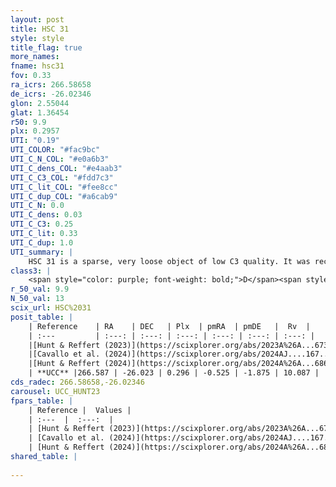 ```yaml
---
layout: post
title: HSC 31
style: style
title_flag: true
more_names: 
fname: hsc31
fov: 0.33
ra_icrs: 266.58658
de_icrs: -26.02346
glon: 2.55044
glat: 1.36454
r50: 9.9
plx: 0.2957
UTI: "0.19"
UTI_COLOR: "#fac9bc"
UTI_C_N_COL: "#e0a6b3"
UTI_C_dens_COL: "#e4aab3"
UTI_C_C3_COL: "#fdd7c3"
UTI_C_lit_COL: "#fee8cc"
UTI_C_dup_COL: "#a6cab9"
UTI_C_N: 0.0
UTI_C_dens: 0.03
UTI_C_C3: 0.25
UTI_C_lit: 0.33
UTI_C_dup: 1.0
UTI_summary: |
    HSC 31 is a sparse, very loose object of low C3 quality. It was recently reported in the literature.<br><br><span style="color: #99180f; font-weight: bold;">Warning: </span>contains less than 25 stars with <i>P>0.5</i> estimated.
class3: |
    <span style="color: purple; font-weight: bold;">D</span><span style="color: #FFC300; font-weight: bold;">B</span>
r_50_val: 9.9
N_50_val: 13
scix_url: HSC%2031
posit_table: |
    | Reference    | RA    | DEC   | Plx  | pmRA  | pmDE   |  Rv  |
    | :---         | :---: | :---: | :---: | :---: | :---: | :---: |
    |[Hunt & Reffert (2023)](https://scixplorer.org/abs/2023A%26A...673A.114H) | 266.586 | -26.041 | 0.294 | -0.546 | -1.857 | -11.975 |
    |[Cavallo et al. (2024)](https://scixplorer.org/abs/2024AJ....167...12C) | 266.583 | -26.032 | 0.29 | -- | -- | -- |
    |[Hunt & Reffert (2024)](https://scixplorer.org/abs/2024A%26A...686A..42H) | 266.586 | -26.041 | 0.294 | -0.546 | -1.857 | -11.975 |
    | **UCC** |266.587 | -26.023 | 0.296 | -0.525 | -1.875 | 10.087 | 
cds_radec: 266.58658,-26.02346
carousel: UCC_HUNT23
fpars_table: |
    | Reference |  Values |
    | :---  |  :---:  |
    | [Hunt & Reffert (2023)](https://scixplorer.org/abs/2023A%26A...673A.114H) | `AV50=4.378, diffAV50=3.194, MOD50=12.416, logAge50=8.368` |
    | [Cavallo et al. (2024)](https://scixplorer.org/abs/2024AJ....167...12C) | `AV50=4.36, dMod50=12.91, logAge50=8.8, [Fe/H]50=-0.93` |
    | [Hunt & Reffert (2024)](https://scixplorer.org/abs/2024A%26A...686A..42H) | `MassJ=26499.2` |
shared_table: |
    
---
```

